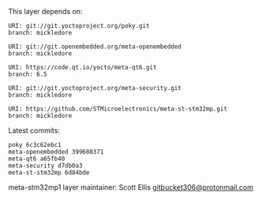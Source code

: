 This layer depends on:

    URI: git://git.yoctoproject.org/poky.git
    branch: mickledore

    URI: git://git.openembedded.org/meta-openembedded
    branch: mickledore

    URI: https://code.qt.io/yocto/meta-qt6.git
    branch: 6.5

    URI: git://git.yoctoproject.org/meta-security.git
    branch: mickledore

    URI: https://github.com/STMicroelectronics/meta-st-stm32mp.git
    branch: mickledore

Latest commits:

    poky 6c3c62ebc1
    meta-openembedded 399688371
    meta-qt6 a65fb40
    meta-security d7db0a3
    meta-st-stm32mp 6d84bde

meta-stm32mp1 layer maintainer: Scott Ellis <gitbucket306@protonmail.com>
